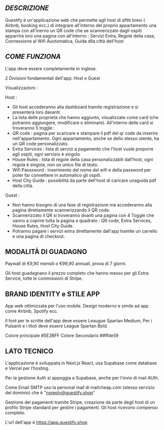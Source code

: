 ## ***DESCRIZIONE***

Guestify è un'applicazione web che permette agli host di afitti brevi ( Airbnb, booking ecc.) di integrare all'interno 
del proprio appartamento una stampa con all'inerno un QR code che se scannerizzato dagli ospiti apparrirà loro
una pagina con all'interno : Servizi Extra, Regole della casa, Connessione al Wifi Auotomatica, Guida dlla città dell'host

## ***COME FUNZIONA***

L'app deve essere completamente in inglese.

2 Divisioni fondamentali dell'app:
Host e Guest

Visualizzazioni :

Host :
- Gli host accederanno alla dashboard tramite registrazione e si presenterà loro davanti:
- La lista delle proprietà che hanno aggiunto, visualizzate come card (che potranno aggiungere, modificare o eliminare).
All'interno delle card si troveranno 5 toggle : 
- QR code : pagina per scaricare e stampare il pdf del qr code da inserire nell'appartamento. Ogni appartamento, anche se dello stesso utente, ha un QR code personalizzato.
- Extra Services : lista di servizi a pagamento che l'host vuole proporre agli ospiti, ogni servizio è singolo
- House Rules : lista di regole della casa personalizzabili dall'host, ogni regola è singola, non un unico file di testo.
- Wifi Passsword : inserimento del nome del wifi  e della password per poter far connettere in automatico gli ospiti.
- Host City Guide : possibilità da parte dell'host di caricare unaguida pdf della città.

Guest :
- Non hanno bisogno di una fase di registrazione ma accederanno alla pagina direttamente scannerizzando il QR code.
- Scannerizzato il QR si troveranno dvanti una pagina con 4 Toggle che vanno a coprire tutta la pagina
a quadrato : QR code, Extra Services, House Rules, Host City Guide.
- Potranno pagare i servizi extra direttamente dall'app tramite un carrello e una pagina di checkout.


## MODALITÀ DI GUADAGNO

Paywall di €9,90 mensili o €99,90 annuali, prova di 7 giorni.

Gli host guadagnano il prezzo completo che hanno messo per gli Extra Service, tolte le commissioni di Stripe.

## BRAND IDENTITY e STILE APP

App web ottimizzata per l'uso mobile.
Design moderno e simile ad app come Airbnb, Spotify ecc.

Il font per le scritte dell'app deve essere Leaugue Spartan Medium,
Per i Pulsanti e i titoli deve essere League Spartan Bold.

Colore principale #5E2BFF
Colore Secondario ##ffde59

## LATO TECNICO

L'applicazione è sviluppata in Next.js React, usa Supabase come database e Vercel per l’hosting.

Per la gestione Auth si appoggia a Supabase, anche per l'invio di mail AUth.

Come Email SMTP uso la personal mail di mailcheap.com (stesso servizio del dominio) che è "noreply@guestify.shop"

Gestione dei pagamenti tramite Stripe, creazione da parte degli host di un profilo Stripe standard per gestire i pagamenti.
Gli host ricevono compenso completo.



L'url dell'app è https://app.guestify.shop